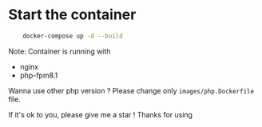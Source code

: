 # Start the container

```bash
    docker-compose up -d --build
```

Note: Container is running with
- nginx
- php-fpm8.1

Wanna use other php version ? Please change only `images/php.Dockerfile` file.

If it's ok to you, please give me a star ! Thanks for using